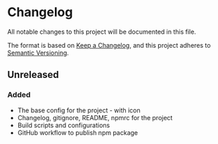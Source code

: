 # Changelog

All notable changes to this project will be documented in this file.

The format is based on [Keep a Changelog](https://keepachangelog.com/en/1.1.0/),
and this project adheres to [Semantic Versioning](https://semver.org/spec/v2.0.0.html).

## Unreleased

### Added

- The base config for the project - with icon
- Changelog, gitignore, README, npmrc for the project
- Build scripts and configurations
- GitHub workflow to publish npm package
